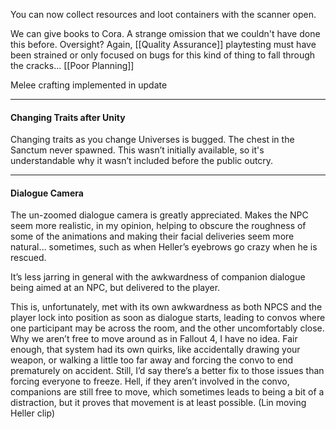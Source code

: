 
You can now collect resources and loot containers with the scanner open.

We can give books to Cora. A strange omission that we couldn't have done this before. Oversight? Again, [[Quality Assurance]] playtesting must have been strained or only focused on bugs for this kind of thing to fall through the cracks... [[Poor Planning]]

Melee crafting implemented in update

---
#### Changing Traits after Unity
Changing traits as you change Universes is bugged. The chest in the Sanctum never spawned. This wasn’t initially available, so it's understandable why it wasn’t included before the public outcry. 

---
#### Dialogue Camera
The un-zoomed dialogue camera is greatly appreciated. Makes the NPC seem more realistic, in my opinion, helping to obscure the roughness of some of the animations and making their facial deliveries seem more natural… sometimes, such as when Heller’s eyebrows go crazy when he is rescued.

It’s less jarring in general with the awkwardness of companion dialogue being aimed at an NPC, but delivered to the player. 

This is, unfortunately, met with its own awkwardness as both NPCS and the player lock into position as soon as dialogue starts, leading to convos where one participant may be across the room, and the other uncomfortably close. Why we aren’t free to move around as in Fallout 4, I have no idea. Fair enough, that system had its own quirks, like accidentally drawing your weapon, or walking a little too far away and forcing the convo to end prematurely on accident. Still, I’d say there’s a better fix to those issues than forcing everyone to freeze. Hell, if they aren’t involved in the convo, companions are still free to move, which sometimes leads to being a bit of a distraction, but it proves that movement is at least possible. (Lin moving Heller clip)
